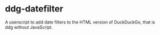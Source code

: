 # ddg-datefilter

A userscript to add date filters to the HTML version of DuckDuckGo, that is
ddg without JavaScript.
